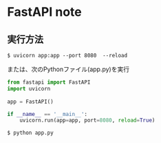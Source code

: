 # FastAPI note

## 実行方法


```
$ uvicorn app:app --port 8080  --reload 
```

または、次のPythonファイル(app.py)を実行

```Python
from fastapi import FastAPI
import uvicorn
 
app = FastAPI()

if __name__ == '__main__':
    uvicorn.run(app=app, port=8080, reload=True)
```

```
$ python app.py
```
